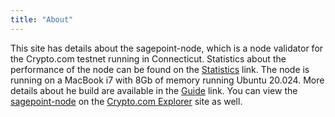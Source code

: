 ```yaml
---
title: "About"
---
```


This site has details about the sagepoint-node, which is a node validator for the Crypto.com testnet running in Connecticut.  Statistics about the performance of the node can be found on the [Statistics](https://crypto.rogerjbos.com/stats/) link.  The node is running on a MacBook i7 with 8Gb of memory running Ubuntu 20.024.  More details about he build are available in the [Guide](https://crypto.rogerjbos.com/guide/) link.  You can view the [sagepoint-node](https://chain.crypto.com/explorer/validator/tcrocncl1tncpcuhh7cedmp9jc6qap4vqm5kxulfa5xg5z8) on the [Crypto.com Explorer](https://chain.crypto.com/explorer/validators) site as well.
